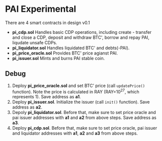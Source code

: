 # PAI Experimental

There are 4 smart contracts in design v0.1

- **pi_cdp.sol** Handles basic CDP operations, including create - transfer and close a CDP, deposit and withdraw BTC', borrow and repay PAI, liqudate unsafe CDPs.
- **pi_liquidator.sol** Handles liquidated BTC' and debts(-PAI).
- **pi_price_oracle.sol** Provides BTC' price agianst PAI.
- **pi_issuer.sol** Mints and burns PAI stable coin. 

## Debug

1. Deploy **pi_price_oracle.sol** and set BTC' price (call ```updatePrice()``` function). Note the price is calculated in RAY (RAY=10<sup>27</sup>, which represents 1). Save address as **a1**.
2. Deploy **pi_issuer.sol**. Initialize the issuer (call ```init()``` function). Save address as **a2**.
3. Depoly **pi_liquidator.sol**. Before that, make sure to set price oracle and pai issuer addresses with **a1** and **a2** from above steps. Save address as **a3**.
4. Deploy **pi_cdp.sol**. Before that, make sure to set price oracle, pai issuer and liquidator addresses with **a1**, **a2** and **a3** from above steps.